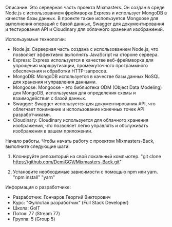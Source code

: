 Описание.
Это серверная часть проекта Mixmasters. Он создан в среде Node.js с использованием фреймворка Express и использует MongoDB в качестве базы данных. В проекте также используется Mongoose для выполнения операций с базой данных, Swagger для документирования и тестирования API и Cloudinary для облачного хранения изображений.

Используемые технологии:

- Node.js: Серверная часть создана с использованием Node.js, что позволяет эффективно выполнять JavaScript на стороне сервера.
- Express: Express используется в качестве веб-фреймворка для упрощения маршрутизации, промежуточного программного обеспечения и обработки HTTP-запросов.
- MongoDB: MongoDB используется в качестве базы данных NoSQL для хранения и управления данными.
- Mongoose: Mongoose - это библиотека ODM (Object Data Modeling) для MongoDB, используемая для определения схемы и взаимодействия с базой данных.
- Swagger: Swagger используется для документирования API, что облегчает понимание и использование конечных точек API разработчиками.
- Cloudinary: Cloudinary используется для облачного хранения изображений, что позволяет легко управлять и обслуживать изображения в вашем приложении.

Начало работы.
Чтобы начать работу с проектом Mixmasters-Back, выполните следующие шаги:

1. Клонируйте репозиторий на свой локальный компьютер.
   "git clone https://github.com/DemiGGV/Mixmasters-Back.git"

2. Установите необходимые зависимости с помощью npm или yarn.
   "npm install"
   "yarn"

Информация о разработчике:

- Разработчик: Гончаров Георгий Викторович
- Курс: "Фуллстак разработчик" (Full Stack Developer)
- Школа: GoIT
- Поток: 77 (Stream 77)
- Группа: 5 (Group 5)
